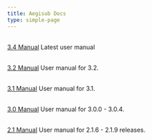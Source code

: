 ```yaml
---
title: Aegisub Docs
type: simple-page
---
```


<p>
<br />
<a href="latest/" class="btn btn-primary" role="button">3.4 Manual</a> Latest user manual
</p>
<p>
<br />
<a href="3.2/" class="btn btn-outline-secondary" role="button">3.2 Manual</a> User manual for 3.2.
</p>
<p>
<br />
<a href="3.1/" class="btn btn-outline-secondary" role="button">3.1 Manual</a> User manual for 3.1.
</p>
<p>
<br />
<a href="3.0/" class="btn btn-outline-secondary" role="button">3.0 Manual</a> User manual for 3.0.0 - 3.0.4.
</p>
<p>
<br />
<a href="manual/" class="btn btn-outline-secondary" role="button">2.1 Manual</a> User manual for 2.1.6 - 2.1.9 releases.
</p>

<br />
